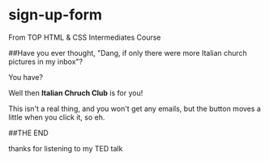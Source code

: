 # sign-up-form

From TOP HTML & CSS Intermediates Course

##Have you ever thought, "Dang, if only there were more Italian church pictures in my inbox"?

You have?

Well then **Italian Chruch Club** is for you!

This isn't a real thing, and you won't get any emails, but the button moves a little when you click it, so eh.

##THE END

thanks for listening to my TED talk
